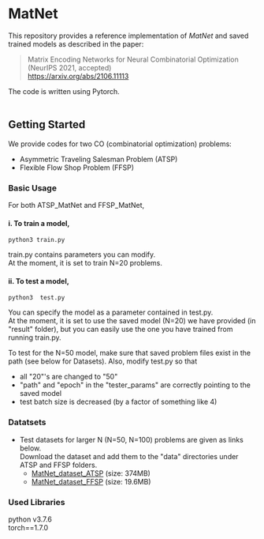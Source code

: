 
# MatNet

This repository provides a reference implementation of *MatNet* and saved trained models as described in the paper:<br>
> Matrix Encoding Networks for Neural Combinatorial Optimization <br>
(NeurIPS 2021, accepted)<br>
https://arxiv.org/abs/2106.11113


The code is written using Pytorch.<br>
<br>

## Getting Started
We provide codes for two CO (combinatorial optimization) problems:

* Asymmetric Traveling Salesman Problem (ATSP)
* Flexible Flow Shop Problem (FFSP) 

### Basic Usage
For both ATSP_MatNet and FFSP_MatNet, <br>

   #### i. To train a model, 
   ```
   python3 train.py
   ```
   train.py contains parameters you can modify. <br>
   At the moment, it is set to train N=20 problems.

   
   #### ii. To test a model,
   ```
   python3  test.py
   ```
   You can specify the model as a parameter contained in test.py. <br>
   At the moment, it is set to use the saved model (N=20) we have provided (in "result" folder), but you can easily use the one you have trained from running train.py.

   To test for the N=50 model, make sure that saved problem files exist in the path (see below for Datasets). Also, modify test.py so that 
   * all "20"'s are changed to "50"
   * "path" and "epoch" in the "tester_params" are correctly pointing to the saved model
   * test batch size is decreased (by a factor of something like 4)


### Datatsets
* Test datasets for larger N (N=50, N=100) problems are given as links below.<br>
  Download the dataset and add them to the "data" directories under ATSP and FFSP folders. <br>
  * [MatNet_dataset_ATSP](https://drive.google.com/file/d/1NLrck1NU3rQ9_oraK0eKgT4DcLCvWeU4/view?usp=sharing) (size: 374MB)
  * [MatNet_dataset_FFSP](https://drive.google.com/file/d/1MBf1fgquDLwUvS-75h36C3Rir7SFGutj/view?usp=sharing) (size: 19.6MB)
  

### Used Libraries
python v3.7.6 <br>
torch==1.7.0 <br>


